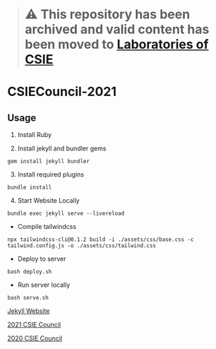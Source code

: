 > # ⚠ This repository has been archived and valid content has been moved to [Laboratories of CSIE](https://github.com/NTUCSIECouncil/Laboratories-of-CSIE)


# CSIECouncil-2021

## Usage

1. Install Ruby

2. Install jekyll and bundler gems
```
gem install jekyll bundler
```

3. Install required plugins
```
bundle install
```

4. Start Website Locally
```
bundle exec jekyll serve --livereload
```

* Compile tailwindcss

```
npx tailwindcss-cli@0.1.2 build -i ./assets/css/base.css -c tailwind.config.js -o ./assets/css/tailwind.css
```

* Deploy to server

```
bash deploy.sh
```

* Run server locally

```
bash serve.sh
```

[Jekyll Website](https://jekyllrb.com/)

[2021 CSIE Council](https://council.csie.ntu.edu.tw/43rd/)

[2020 CSIE Council](https://council.csie.ntu.edu.tw/42nd/)
